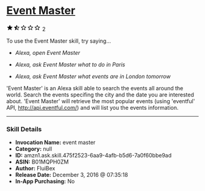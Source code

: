 # [Event Master](http://alexa.amazon.com/#skills/amzn1.ask.skill.475f2523-6aa9-4afb-b5d6-7a0f60bbe9ad)
![1.5 stars](../../images/ic_star_black_18dp_1x.png)![1.5 stars](../../images/ic_star_half_black_18dp_1x.png)![1.5 stars](../../images/ic_star_border_black_18dp_1x.png)![1.5 stars](../../images/ic_star_border_black_18dp_1x.png)![1.5 stars](../../images/ic_star_border_black_18dp_1x.png) 2

To use the Event Master skill, try saying...

* *Alexa, open Event Master*

* *Alexa, ask Event Master what to do in Paris*

* *Alexa, ask Event Master what events are in London tomorrow*

'Event Master' is an Alexa skill able to search the events all around the world. Search the events specifing the city and the date you are interested about. 'Event Master' will retrieve the most popular events (using 'eventful' API, http://api.eventful.com/) and will list you the events information.

***

### Skill Details

* **Invocation Name:** event master
* **Category:** null
* **ID:** amzn1.ask.skill.475f2523-6aa9-4afb-b5d6-7a0f60bbe9ad
* **ASIN:** B01MQPH0ZM
* **Author:** FluiBex
* **Release Date:** December 3, 2016 @ 07:35:18
* **In-App Purchasing:** No
